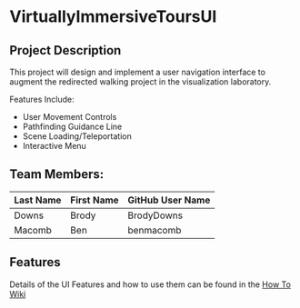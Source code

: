 # VirtuallyImmersiveToursUI

## Project Description
This project will design and implement a user navigation interface to augment the redirected walking project in the visualization laboratory.

Features Include:
* User Movement Controls
* Pathfinding Guidance Line
* Scene Loading/Teleportation
* Interactive Menu

## Team Members:

Last Name       | First Name       | GitHub User Name    
--------------- | ---------------- | ------------------- 
Downs           | Brody            | BrodyDowns         
Macomb          | Ben              | benmacomb           

## Features

Details of the UI Features and how to use them can be found in the [How To Wiki](https://github.com/BrodyDowns/VirtuallyImmersiveToursUI/wiki/How-To's)
